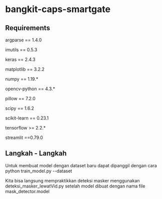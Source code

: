 # bangkit-caps-smartgate

  ## Requirements
  argparse      == 1.4.0
  
  imutils       == 0.5.3
  
  keras         == 2.4.3
  
  matplotlib    == 3.2.2
  
  numpy         == 1.19.*
  
  opencv-python == 4.3.*
  
  pillow        == 7.2.0
  
  scipy         == 1.6.2
  
  scikit-learn  == 0.23.1
  
  tensorflow    >= 2.2.*
  
  streamlit     ==0.79.0
  
  ## Langkah - Langkah
  Untuk membuat model dengan dataset baru dapat dipanggil dengan cara python train_model.py --dataset <nama folder dataset>

  Kita bisa langsung mempraktikkan deteksi masker menggunakan deteksi_masker_lewatVid.py setelah model dibuat dengan nama file mask_detector.model
